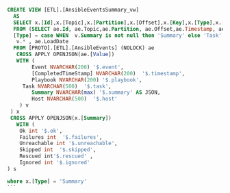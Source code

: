 ﻿````sql
CREATE VIEW [ETL].[AnsibleEventsSummary_vw] 
  AS
  SELECT x.[Id],x.[Topic],x.[Partition],x.[Offset],x.[Key],x.[Type],x.[Timestamp],x.[LoadDate] , x.[Host],x.[Playbook],s.*
  FROM (SELECT ae.Id, ae.Topic,ae.Partition, ae.Offset,ae.Timestamp, ae.[Key],
  [Type] = case WHEN  v.Summary is not null then 'Summary' else 'Task' END,
   v.* , ae.LoadDate 
  FROM [PROTO].[ETL].[AnsibleEvents] (NOLOCK) ae
   CROSS APPLY OPENJSON(ae.[Value])
   WITH (
		Event NVARCHAR(200) '$.event',
		[CompletedTimeStamp] NVARCHAR(200)  '$.timestamp',
		Playbook NVARCHAR(200) '$.playbook',
	 Task NVARCHAR(500)  '$.task',
		Summary NVARCHAR(max) '$.summary' AS JSON,
		Host NVARCHAR(500)  '$.host'
	) v 
 ) x 
 CROSS APPLY OPENJSON(x.[Summary])
   WITH (
	Ok int '$.ok',
    Failures int  '$.failures',
    Unreachable int '$.unreachable',
    Skipped int  '$.skipped',
	Rescued int'$.rescued' ,
	Ignored int '$.ignored'
) s

where x.[Type] = 'Summary'
```
